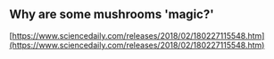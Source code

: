 ## Why are some mushrooms 'magic?'
  
  [https://www.sciencedaily.com/releases/2018/02/180227115548.htm](https://www.sciencedaily.com/releases/2018/02/180227115548.htm)